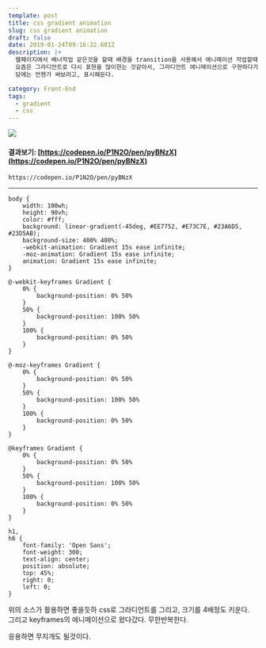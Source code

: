```yaml
---
template: post
title: css gradient animation
slug: css gradient animation
draft: false
date: 2019-01-24T09:16:22.601Z
description: |+
  웹페이지에서 배너작업 같은것을 할때 배경을 transition을 사용해서 에니메이션 작업할때
  요즘은 그라디언트로 다시 표현을 많이한는 것같아서, 그라디언트 에니메이션으로 구현하다가. google에서 찾아봤다.
  담에는 언젠가 써보려고, 표시해둔다.

category: Front-End
tags:
  - gradient
  - css
---
```

![](/media/99539d475be1574a13.png)


#### 결과보기: [https://codepen.io/P1N2O/pen/pyBNzX](https://codepen.io/P1N2O/pen/pyBNzX)

```codepen
https://codepen.io/P1N2O/pen/pyBNzX
```
***

```
body {
    width: 100wh;
    height: 90vh;
    color: #fff;
    background: linear-gradient(-45deg, #EE7752, #E73C7E, #23A6D5, #23D5AB);
    background-size: 400% 400%;
    -webkit-animation: Gradient 15s ease infinite;
    -moz-animation: Gradient 15s ease infinite;
    animation: Gradient 15s ease infinite;
}

@-webkit-keyframes Gradient {
    0% {
        background-position: 0% 50%
    }
    50% {
        background-position: 100% 50%
    }
    100% {
        background-position: 0% 50%
    }
}

@-moz-keyframes Gradient {
    0% {
        background-position: 0% 50%
    }
    50% {
        background-position: 100% 50%
    }
    100% {
        background-position: 0% 50%
    }
}

@keyframes Gradient {
    0% {
        background-position: 0% 50%
    }
    50% {
        background-position: 100% 50%
    }
    100% {
        background-position: 0% 50%
    }
}

h1,
h6 {
    font-family: 'Open Sans';
    font-weight: 300;
    text-align: center;
    position: absolute;
    top: 45%;
    right: 0;
    left: 0;
}
```

위의 소스가 활용하면 좋을듯하
css로 그라디언트를 그리고, 크기를 4배정도 키운다. 그리고 keyframes의 에니메이션으로 왔다갔다. 무한반복한다.

응용하면 무지개도 될것이다.
